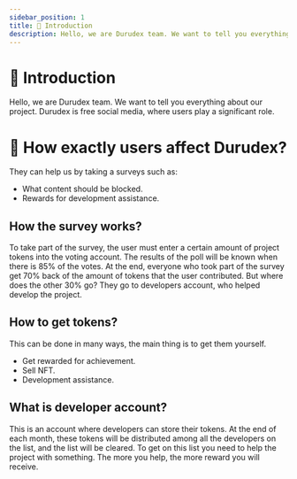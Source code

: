 ```yaml
---
sidebar_position: 1
title: 👋 Introduction
description: Hello, we are Durudex team. We want to tell you everything about our project.
---
```


# 👋 Introduction

Hello, we are Durudex team. We want to tell you everything about our project. Durudex is free social media, 
where users play a significant role.

# 🤔 How exactly users affect Durudex?

They can help us by taking a surveys such as:

- What content should be blocked.
- Rewards for development assistance.

## How the survey works?

To take part of the survey, the user must enter a certain amount of project tokens into the voting account. 
The results of the poll will be known when there is 85% of the votes. At the end, everyone who took part of 
the survey get 70% back of the amount of tokens that the user contributed. But where does the other 30% go? 
They go to developers account, who helped develop the project.

## How to get tokens?

This can be done in many ways, the main thing is to get them yourself.

- Get rewarded for achievement.
- Sell NFT.
- Development assistance.

## What is developer account?

This is an account where developers can store their tokens. At the end of each month, these tokens will be 
distributed among all the developers on the list, and the list will be cleared. To get on this list you need 
to help the project with something. The more you help, the more reward you will receive.
